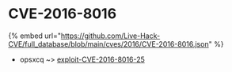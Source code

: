# CVE-2016-8016
{% embed url="https://github.com/Live-Hack-CVE/full_database/blob/main/cves/2016/CVE-2016-8016.json" %}

* opsxcq ~> [exploit-CVE-2016-8016-25](https://www.alice-snow.ru/2016/database/cve-2016-8016/exploit-cve-2016-8016-25-opsxcq)